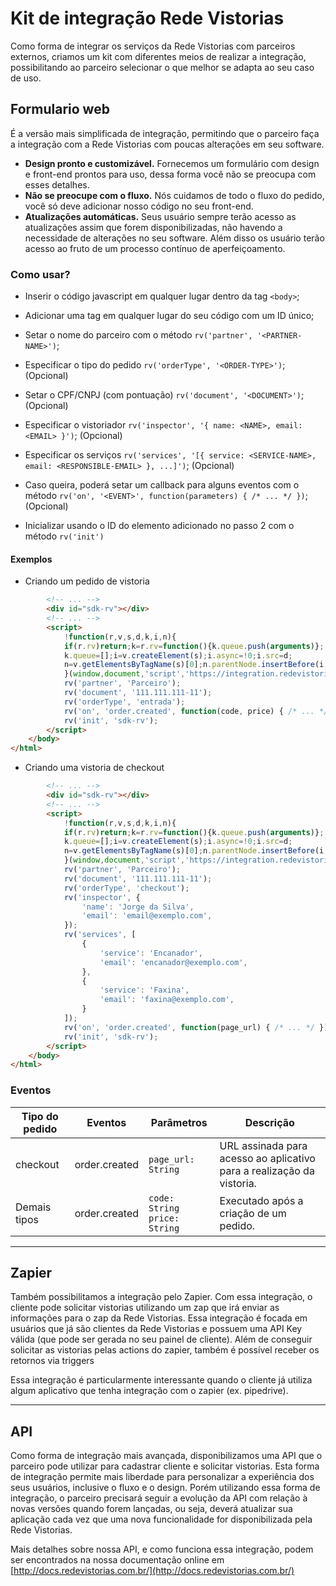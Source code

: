 # Kit de integração Rede Vistorias

Como forma de integrar os serviços da Rede Vistorias com parceiros externos, criamos um kit com diferentes meios de realizar a integração, possibilitando ao parceiro selecionar o que melhor se adapta ao seu caso de uso.

## Formulario web

É a versão mais simplificada de integração, permitindo que o parceiro faça a integração com a Rede Vistorias com poucas alterações em seu software. 


- **Design pronto e customizável.** Fornecemos um formulário com design e front-end prontos para uso, dessa forma você não se preocupa com esses detalhes.
- **Não se preocupe com o fluxo.** Nós cuidamos de todo o fluxo do pedido, você só deve adicionar nosso código no seu front-end. 
- **Atualizações automáticas.** Seus usuário sempre terão acesso as atualizações assim que forem disponibilizadas, não havendo a necessidade de alterações no seu software. Além disso os usuário terão acesso ao fruto de um processo contínuo de aperfeiçoamento.

### Como usar?

- Inserir o código javascript em qualquer lugar dentro da tag `<body>`;
- Adicionar uma tag em qualquer lugar do seu código com um ID único;
- Setar o nome do parceiro com o método `rv('partner', '<PARTNER-NAME>')`;
- Especificar o tipo do pedido `rv('orderType', '<ORDER-TYPE>')`; (Opcional)
- Setar o CPF/CNPJ (com pontuação) `rv('document', '<DOCUMENT>')`; (Opcional)
- Especificar o vistoriador `rv('inspector', '{ name: <NAME>, email: <EMAIL> }')`; (Opcional)
- Especificar os serviços `rv('services', '[{ service: <SERVICE-NAME>, email: <RESPONSIBLE-EMAIL> }, ...]')`; (Opcional)

- Caso queira, poderá setar um callback para alguns eventos com o método `rv('on', '<EVENT>', function(parameters) { /* ... */ })`; (Opcional)
- Inicializar usando o ID do elemento adicionado no passo 2 com o método `rv('init')`

#### Exemplos
- Criando um pedido de vistoria
```html
        <!-- ... -->
        <div id="sdk-rv"></div>
        <!-- ... -->
        <script>
            !function(r,v,s,d,k,i,n){
            if(r.rv)return;k=r.rv=function(){k.queue.push(arguments)};
            k.queue=[];i=v.createElement(s);i.async=!0;i.src=d;
            n=v.getElementsByTagName(s)[0];n.parentNode.insertBefore(i,n)
            }(window,document,'script','https://integration.redevistorias.com.br/js/app.js');
            rv('partner', 'Parceiro');
            rv('document', '111.111.111-11');
            rv('orderType', 'entrada');
            rv('on', 'order.created', function(code, price) { /* ... */ });
            rv('init', 'sdk-rv');
        </script>
    </body>
</html>
```
- Criando uma vistoria de checkout
```html
        <!-- ... -->
        <div id="sdk-rv"></div>
        <!-- ... -->
        <script>
            !function(r,v,s,d,k,i,n){
            if(r.rv)return;k=r.rv=function(){k.queue.push(arguments)};
            k.queue=[];i=v.createElement(s);i.async=!0;i.src=d;
            n=v.getElementsByTagName(s)[0];n.parentNode.insertBefore(i,n)
            }(window,document,'script','https://integration.redevistorias.com.br/js/app.js');
            rv('partner', 'Parceiro');
            rv('document', '111.111.111-11');
            rv('orderType', 'checkout');
            rv('inspector', {
                'name': 'Jorge da Silva',
                'email': 'email@exemplo.com',
            });
            rv('services', [
                {
                    'service': 'Encanador',
                    'email': 'encanador@exemplo.com',
                },
                {
                    'service': 'Faxina',
                    'email': 'faxina@exemplo.com',
                }
            ]);
            rv('on', 'order.created', function(page_url) { /* ... */ });
            rv('init', 'sdk-rv');
        </script>
    </body>
</html>
```

### Eventos
| Tipo do pedido | Eventos | Parâmetros | Descrição |
|---|---|---|---|
| checkout | order.created | `page_url: String` | URL assinada para acesso ao aplicativo para a realização da vistoria.
| Demais tipos | order.created | `code: String`<br>`price: String` | Executado após a criação de um pedido.

---
## Zapier

Também possibilitamos a integração pelo Zapier. Com essa integração, o cliente pode solicitar vistorias utilizando um zap que irá enviar as informações para o zap da Rede Vistorias. Essa integração é focada em usuários que já são clientes da Rede Vistorias e possuem uma API Key válida (que pode ser gerada no seu painel de cliente). Além de conseguir solicitar as vistorias pelas actions do zapier, também é possível receber os retornos via triggers

Essa integração é particularmente interessante quando o cliente já utiliza algum aplicativo que tenha integração com o zapier (ex. pipedrive).

---
## API
Como forma de integração mais avançada, disponibilizamos uma API que o parceiro pode utilizar para cadastrar cliente e solicitar vistorias. Esta forma de integração permite mais liberdade para personalizar a experiência dos seus usuários, inclusive o fluxo e o design. Porém utilizando essa forma de integração, o parceiro precisará seguir a evolução da API com relação à novas versões quando forem lançadas, ou seja, deverá atualizar sua aplicação cada vez que uma nova funcionalidade for disponibilizada pela Rede Vistorias.

Mais detalhes sobre nossa API, e como funciona essa integração, podem ser encontrados na nossa documentação online em [http://docs.redevistorias.com.br/](http://docs.redevistorias.com.br/)

